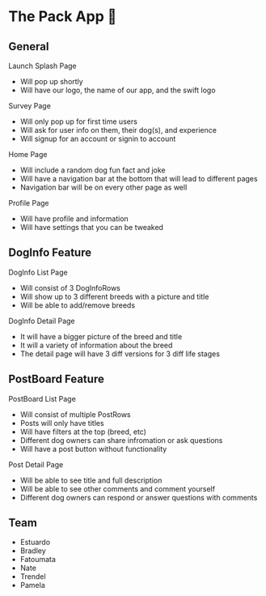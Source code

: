 # The Pack App 🐶

## General
Launch Splash Page
- Will pop up shortly
- Will have our logo, the name of our app, and the swift logo

Survey Page
- Will only pop up for first time users
- Will ask for user info on them, their dog(s), and experience
- Will signup for an account or signin to account
    
Home Page
- Will include a random dog fun fact and joke
- Will have a navigation bar at the bottom that will lead to different pages
- Navigation bar will be on every other page as well 

Profile Page
- Will have profile and information
- Will have settings that you can be tweaked

## DogInfo Feature
DogInfo List Page
- Will consist of 3 DogInfoRows
- Will show up to 3 different breeds with a picture and title
- Will be able to add/remove breeds

DogInfo Detail Page
- It will have a bigger picture of the breed and title
- It will a variety of information about the breed
- The detail page will have 3 diff versions for 3 diff life stages

## PostBoard Feature
PostBoard List Page
- Will consist of multiple PostRows
- Posts will only have titles
- Will have filters at the top (breed, etc)
- Different dog owners can share infromation or ask questions
- Will have a post button without functionality

Post Detail Page
- Will be able to see title and full description
- Will be able to see other comments and comment yourself
- Different dog owners can respond or answer questions with comments


## Team
- Estuardo
- Bradley
- Fatoumata
- Nate
- Trendel
- Pamela
